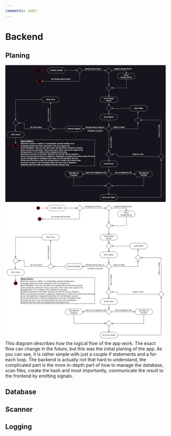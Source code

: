 ```yaml
---
comments: wahr
---
```


# Backend

## Planing
![Raspirus Activity Diagram](../../img/RaspActDark.png#only-dark) ![Raspirus Activity Diagram](../../img/RaspActLight.png#only-light) This diagram describes how the logical flow of the app work. The exact flow can change in the future, but this was the initial planing of the app. As you can see, it is rather simple with just a couple if statements and a for-each loop. The backend is actually not that hard to understand, the complicated part is the more in-depth part of how to manage the database, scan files, create the hash and most importantly, communicate the result to the frontend by emitting signals.

## Database

## Scanner

## Logging